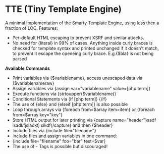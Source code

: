 # TTE (Tiny Template Engine)

A minimal implementation of the Smarty Template Engine, using less then a fraction of LOC. 
Features:
* Per-default HTML escaping to prevent XSRF and similar attacks. 
* No need for {literal} in 99% of cases. Anything inside curly braces is checked for template syntax and printed unchanged if it doesn't match, to prevent it escape the openeing curly brace. E.g.\{$bla} is not being parsed

**Available Commands**
* Print variables via {$variablename}, access unescaped data via {$variablenameraw}
* Assign variables via {assign var="variablename" value=[php term]}
* Execute functions via {strtoupper($variablename)}
* Conditional Statements via {if [php term]} {/if}
* The use of {else} and {elseif [php term]} is also possible
* Loop through arrays via {foreach from=$array item=item} or {foreach from=$array key="key"}
* Store HTML output for later printing via {capture name="header"}sadf lsadkfjsladkfj slkdf{/capture}   and then {$header}
* Include files via {include file="filename"} 
* Include files and assign variables in one command:
* {include file="filename" foo="bar" test=$var}
* The use of <?php ?> - Tags is possible but discouraged!

